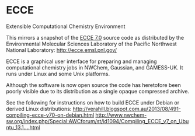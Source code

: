 # ECCE
Extensible Computational Chemistry Environment

This mirrors a snapshot of the <a href="http://ecce.emsl.pnl.gov/">ECCE 7.0</a> source code as distributed by the Environmental Molecular Sciences Laboratory of the Pacific Northwest National Laboratory: http://ecce.emsl.pnl.gov/

ECCE is a graphical user interface for preparing and managing computational chemistry jobs in NWChem, Gaussian, and GAMESS-UK. It runs under Linux and some Unix platforms.

Although the software is now open source the code has heretofore been poorly visible due to its distribution as a single opaque compressed archive.

See the following for instructions on how to build ECCE under Debian or derived Linux distributions:
http://verahill.blogspot.com.au/2013/08/491-compiling-ecce-v70-on-debian.html
http://www.nwchem-sw.org/index.php/Special:AWCforum/st/id1094/Compiling_ECCE_v7_on_Ubuntu_13.1....html
